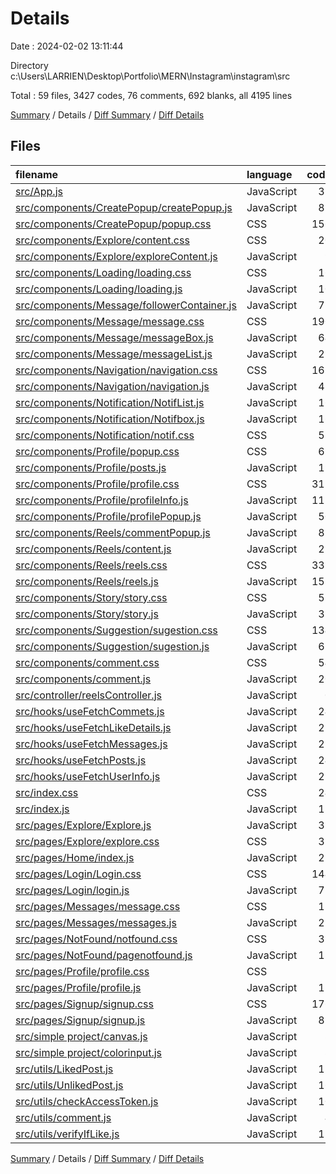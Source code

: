 # Details

Date : 2024-02-02 13:11:44

Directory c:\\Users\\LARRIEN\\Desktop\\Portfolio\\MERN\\Instagram\\instagram\\src

Total : 59 files,  3427 codes, 76 comments, 692 blanks, all 4195 lines

[Summary](results.md) / Details / [Diff Summary](diff.md) / [Diff Details](diff-details.md)

## Files
| filename | language | code | comment | blank | total |
| :--- | :--- | ---: | ---: | ---: | ---: |
| [src/App.js](/src/App.js) | JavaScript | 32 | 0 | 7 | 39 |
| [src/components/CreatePopup/createPopup.js](/src/components/CreatePopup/createPopup.js) | JavaScript | 81 | 3 | 13 | 97 |
| [src/components/CreatePopup/popup.css](/src/components/CreatePopup/popup.css) | CSS | 156 | 0 | 26 | 182 |
| [src/components/Explore/content.css](/src/components/Explore/content.css) | CSS | 20 | 0 | 3 | 23 |
| [src/components/Explore/exploreContent.js](/src/components/Explore/exploreContent.js) | JavaScript | 9 | 0 | 4 | 13 |
| [src/components/Loading/loading.css](/src/components/Loading/loading.css) | CSS | 16 | 0 | 1 | 17 |
| [src/components/Loading/loading.js](/src/components/Loading/loading.js) | JavaScript | 10 | 0 | 4 | 14 |
| [src/components/Message/followerContainer.js](/src/components/Message/followerContainer.js) | JavaScript | 77 | 3 | 15 | 95 |
| [src/components/Message/message.css](/src/components/Message/message.css) | CSS | 190 | 3 | 44 | 237 |
| [src/components/Message/messageBox.js](/src/components/Message/messageBox.js) | JavaScript | 64 | 6 | 17 | 87 |
| [src/components/Message/messageList.js](/src/components/Message/messageList.js) | JavaScript | 22 | 0 | 5 | 27 |
| [src/components/Navigation/navigation.css](/src/components/Navigation/navigation.css) | CSS | 162 | 3 | 32 | 197 |
| [src/components/Navigation/navigation.js](/src/components/Navigation/navigation.js) | JavaScript | 45 | 0 | 11 | 56 |
| [src/components/Notification/NotifList.js](/src/components/Notification/NotifList.js) | JavaScript | 16 | 0 | 3 | 19 |
| [src/components/Notification/Notifbox.js](/src/components/Notification/Notifbox.js) | JavaScript | 16 | 0 | 4 | 20 |
| [src/components/Notification/notif.css](/src/components/Notification/notif.css) | CSS | 58 | 1 | 10 | 69 |
| [src/components/Profile/popup.css](/src/components/Profile/popup.css) | CSS | 69 | 1 | 11 | 81 |
| [src/components/Profile/posts.js](/src/components/Profile/posts.js) | JavaScript | 19 | 0 | 4 | 23 |
| [src/components/Profile/profile.css](/src/components/Profile/profile.css) | CSS | 317 | 4 | 60 | 381 |
| [src/components/Profile/profileInfo.js](/src/components/Profile/profileInfo.js) | JavaScript | 117 | 6 | 20 | 143 |
| [src/components/Profile/profilePopup.js](/src/components/Profile/profilePopup.js) | JavaScript | 50 | 2 | 10 | 62 |
| [src/components/Reels/commentPopup.js](/src/components/Reels/commentPopup.js) | JavaScript | 87 | 5 | 12 | 104 |
| [src/components/Reels/content.js](/src/components/Reels/content.js) | JavaScript | 27 | 0 | 7 | 34 |
| [src/components/Reels/reels.css](/src/components/Reels/reels.css) | CSS | 335 | 2 | 75 | 412 |
| [src/components/Reels/reels.js](/src/components/Reels/reels.js) | JavaScript | 159 | 12 | 39 | 210 |
| [src/components/Story/story.css](/src/components/Story/story.css) | CSS | 52 | 0 | 13 | 65 |
| [src/components/Story/story.js](/src/components/Story/story.js) | JavaScript | 37 | 1 | 6 | 44 |
| [src/components/Suggestion/sugestion.css](/src/components/Suggestion/sugestion.css) | CSS | 134 | 2 | 28 | 164 |
| [src/components/Suggestion/sugestion.js](/src/components/Suggestion/sugestion.js) | JavaScript | 61 | 0 | 13 | 74 |
| [src/components/comment.css](/src/components/comment.css) | CSS | 54 | 0 | 13 | 67 |
| [src/components/comment.js](/src/components/comment.js) | JavaScript | 20 | 0 | 4 | 24 |
| [src/controller/reelsController.js](/src/controller/reelsController.js) | JavaScript | 0 | 0 | 1 | 1 |
| [src/hooks/useFetchCommets.js](/src/hooks/useFetchCommets.js) | JavaScript | 24 | 1 | 9 | 34 |
| [src/hooks/useFetchLikeDetails.js](/src/hooks/useFetchLikeDetails.js) | JavaScript | 25 | 1 | 7 | 33 |
| [src/hooks/useFetchMessages.js](/src/hooks/useFetchMessages.js) | JavaScript | 27 | 1 | 6 | 34 |
| [src/hooks/useFetchPosts.js](/src/hooks/useFetchPosts.js) | JavaScript | 24 | 3 | 5 | 32 |
| [src/hooks/useFetchUserInfo.js](/src/hooks/useFetchUserInfo.js) | JavaScript | 29 | 1 | 8 | 38 |
| [src/index.css](/src/index.css) | CSS | 24 | 0 | 3 | 27 |
| [src/index.js](/src/index.js) | JavaScript | 13 | 0 | 2 | 15 |
| [src/pages/Explore/Explore.js](/src/pages/Explore/Explore.js) | JavaScript | 33 | 0 | 6 | 39 |
| [src/pages/Explore/explore.css](/src/pages/Explore/explore.css) | CSS | 33 | 0 | 4 | 37 |
| [src/pages/Home/index.js](/src/pages/Home/index.js) | JavaScript | 22 | 0 | 6 | 28 |
| [src/pages/Login/Login.css](/src/pages/Login/Login.css) | CSS | 144 | 1 | 23 | 168 |
| [src/pages/Login/login.js](/src/pages/Login/login.js) | JavaScript | 75 | 4 | 14 | 93 |
| [src/pages/Messages/message.css](/src/pages/Messages/message.css) | CSS | 15 | 0 | 2 | 17 |
| [src/pages/Messages/messages.js](/src/pages/Messages/messages.js) | JavaScript | 23 | 0 | 8 | 31 |
| [src/pages/NotFound/notfound.css](/src/pages/NotFound/notfound.css) | CSS | 33 | 0 | 4 | 37 |
| [src/pages/NotFound/pagenotfound.js](/src/pages/NotFound/pagenotfound.js) | JavaScript | 13 | 0 | 3 | 16 |
| [src/pages/Profile/profile.css](/src/pages/Profile/profile.css) | CSS | 7 | 0 | 0 | 7 |
| [src/pages/Profile/profile.js](/src/pages/Profile/profile.js) | JavaScript | 17 | 1 | 6 | 24 |
| [src/pages/Signup/signup.css](/src/pages/Signup/signup.css) | CSS | 176 | 1 | 26 | 203 |
| [src/pages/Signup/signup.js](/src/pages/Signup/signup.js) | JavaScript | 82 | 2 | 10 | 94 |
| [src/simple project/canvas.js](/src/simple%20project/canvas.js) | JavaScript | 8 | 0 | 2 | 10 |
| [src/simple project/colorinput.js](/src/simple%20project/colorinput.js) | JavaScript | 8 | 0 | 2 | 10 |
| [src/utils/LikedPost.js](/src/utils/LikedPost.js) | JavaScript | 17 | 2 | 3 | 22 |
| [src/utils/UnlikedPost.js](/src/utils/UnlikedPost.js) | JavaScript | 16 | 1 | 6 | 23 |
| [src/utils/checkAccessToken.js](/src/utils/checkAccessToken.js) | JavaScript | 10 | 1 | 3 | 14 |
| [src/utils/comment.js](/src/utils/comment.js) | JavaScript | 4 | 0 | 5 | 9 |
| [src/utils/verifyIfLike.js](/src/utils/verifyIfLike.js) | JavaScript | 13 | 2 | 4 | 19 |

[Summary](results.md) / Details / [Diff Summary](diff.md) / [Diff Details](diff-details.md)